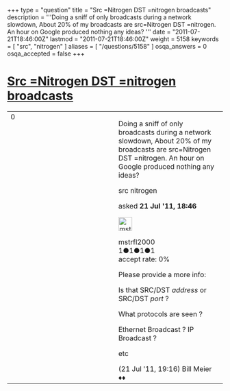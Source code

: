 +++
type = "question"
title = "Src =Nitrogen DST =nitrogen broadcasts"
description = '''Doing a sniff of only broadcasts during a network slowdown, About 20% of my broadcasts are src=Nitrogen DST =nitrogen. An hour on Google produced nothing any ideas? '''
date = "2011-07-21T18:46:00Z"
lastmod = "2011-07-21T18:46:00Z"
weight = 5158
keywords = [ "src", "nitrogen" ]
aliases = [ "/questions/5158" ]
osqa_answers = 0
osqa_accepted = false
+++

<div class="headNormal">

# [Src =Nitrogen DST =nitrogen broadcasts](/questions/5158/src-nitrogen-dst-nitrogen-broadcasts)

</div>

<div id="main-body">

<div id="askform">

<table id="question-table" style="width:100%;"><colgroup><col style="width: 50%" /><col style="width: 50%" /></colgroup><tbody><tr class="odd"><td style="width: 30px; vertical-align: top"><div class="vote-buttons"><div id="post-5158-score" class="post-score" title="current number of votes">0</div><div id="favorite-count" class="favorite-count"></div></div></td><td><div id="item-right"><div class="question-body"><p>Doing a sniff of only broadcasts during a network slowdown, About 20% of my broadcasts are src=Nitrogen DST =nitrogen. An hour on Google produced nothing any ideas?</p></div><div id="question-tags" class="tags-container tags">src nitrogen</div><div id="question-controls" class="post-controls"></div><div class="post-update-info-container"><div class="post-update-info post-update-info-user"><p>asked <strong>21 Jul '11, 18:46</strong></p><img src="https://secure.gravatar.com/avatar/6858c9d19c751e96ba85008687e6c63e?s=32&amp;d=identicon&amp;r=g" class="gravatar" width="32" height="32" alt="mstrfl2000&#39;s gravatar image" /><p>mstrfl2000<br />
<span class="score" title="1 reputation points">1</span><span title="1 badges"><span class="badge1">●</span><span class="badgecount">1</span></span><span title="1 badges"><span class="silver">●</span><span class="badgecount">1</span></span><span title="1 badges"><span class="bronze">●</span><span class="badgecount">1</span></span><br />
<span class="accept_rate" title="Rate of the user&#39;s accepted answers">accept rate:</span> <span title="mstrfl2000 has no accepted answers">0%</span></p></div></div><div id="comments-container-5158" class="comments-container"><span id="5159"></span><div id="comment-5159" class="comment"><div id="post-5159-score" class="comment-score"></div><div class="comment-text"><p>Please provide a more info:</p><p>Is that SRC/DST <em>address</em> or SRC/DST <em>port</em> ?</p><p>What protocols are seen ?</p><p>Ethernet Broadcast ? IP Broadcast ?</p><p>etc</p></div><div id="comment-5159-info" class="comment-info"><span class="comment-age">(21 Jul '11, 19:16)</span> Bill Meier ♦♦</div></div></div><div id="comment-tools-5158" class="comment-tools"></div><div class="clear"></div><div id="comment-5158-form-container" class="comment-form-container"></div><div class="clear"></div></div></td></tr></tbody></table>

</div>

</div>

